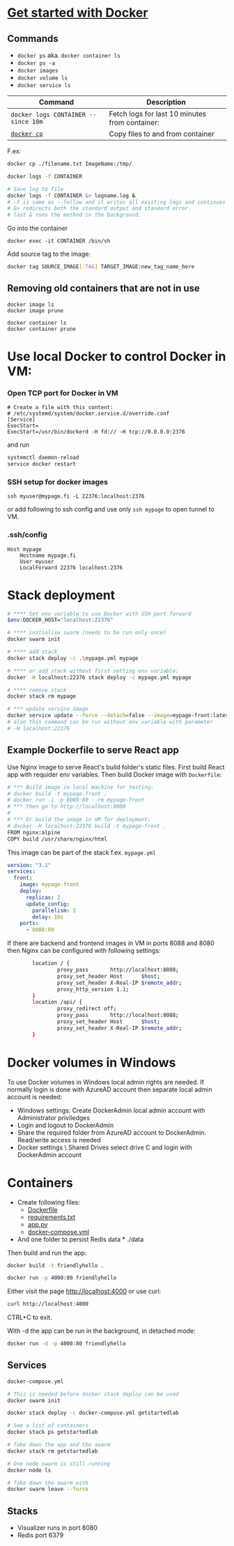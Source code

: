 # [Get started with Docker](https://docs.docker.com/get-started/)

## Commands

- `docker ps` aka. `docker container ls`
- `docker ps -a`
- `docker images`
- `docker volume ls`
- `docker service ls`

| Command                                                                 | Description                                    |
| ----------------------------------------------------------------------- | ---------------------------------------------- |
| `docker logs CONTAINER --since 10m`                                     | Fetch logs for last 10 minutes from container: |
| [`docker cp`](https://docs.docker.com/engine/reference/commandline/cp/) | Copy files to and from container               |

F.ex:

```sh
docker cp ./filename.txt ImageName:/tmp/

docker logs -f CONTAINER

# Save log to file
docker logs -f CONTAINER &> logname.log &
# -f is same as --follow and it writes all existing logs and continues logging afterwards.
# &> redirects both the standard output and standard error.
# last & runs the method in the background.
```

Go into the container

```
docker exec -it CONTAINER /bin/sh
```

Add source tag to the image:

```sh
docker tag SOURCE_IMAGE[:TAG] TARGET_IMAGE:new_tag_name_here
```

## Removing old containers that are not in use

```
docker image ls
docker image prune

docker container ls
docker container prune
```

# Use local Docker to control Docker in VM:

### Open TCP port for Docker in VM

```
# Create a file with this content:
# /etc/systemd/system/docker.service.d/override.conf
[Service]
ExecStart=
ExecStart=/usr/bin/dockerd -H fd:// -H tcp://0.0.0.0:2376
```

and run

```sh
systemctl daemon-reload
service docker restart
```

### SSH setup for docker images

```
ssh myuser@mypage.fi -L 22376:localhost:2376
```

or add following to ssh config and use only `ssh mypage` to open tunnel to VM.

### .ssh/config

```
Host mypage
	Hostname mypage.fi
	User myuser
	LocalForward 22376 localhost:2376
```

# Stack deployment

```sh
# **** Set env variable to use Docker with SSH port forward
$env:DOCKER_HOST="localhost:22376"

# **** initialise swarm (needs to be run only once)
docker swarm init

# **** add stack
docker stack deploy -c .\mypage.yml mypage

# **** or add stack without first setting env variable:
docker -H localhost:22376 stack deploy -c mypage.yml mypage

# **** remove stack
docker stack rm mypage

# *** update service image
docker service update --force --detach=false --image=mypage-front:latest mypage-front
# also this command can be run without env variable with parameter
# -H localhost:22376

```

## Example Dockerfile to serve React app

Use Nginx image to serve React's build folder's static files. First build React app with requider env variables. Then build Docker image with `Dockerfile`:

```sh
# *** Build image in local machine for testing:
# docker build -t mypage-front .
# docker run -i -p 8000:80 --rm mypage-front
# *** then go to http://localhost:8000
#
# *** Or build the image in VM for deployment:
# docker -H localhost:22376 build -t mypage-front .
FROM nginx:alpine
COPY build /usr/share/nginx/html
```

This image can be part of the stack f.ex. `mypage.yml`

```yml
version: "3.1"
services:
  front:
    image: mypage-front
    deploy:
      replicas: 2
      update_config:
        parallelism: 1
        delay: 10s
    ports:
      - 8080:80
```

If there are backend and frontend images in VM in ports 8088 and 8080 then Nginx can be configured with following settings:

```sh
        location / {
                proxy_pass       http://localhost:8080;
                proxy_set_header Host      $host;
                proxy_set_header X-Real-IP $remote_addr;
                proxy_http_version 1.1;
        }
        location /api/ {
                proxy_redirect off;
                proxy_pass       http://localhost:8088;
                proxy_set_header Host      $host;
                proxy_set_header X-Real-IP $remote_addr;
        }
```

# Docker volumes in Windows

To use Docker volumes in Windows local admin rights are needed. If normally login is done with AzureAD account then separate local admin account is needed:

- Windows settings: Create DockerAdmin local admin account with Administrator priviledges
- Login and logout to DockerAdmin
- Share the required folder from AzureAD account to DockerAdmin. Read/write access is needed
- Docker settings \ Shared Drives select drive C and login with DockerAdmin account

# Containers

- Create following files:
  - [Dockerfile](docker-getting_started/Dockerfile)
  - [requirements.txt](docker-getting_started/requirements.txt)
  - [app.py](docker-getting_started/app.py)
  - [docker-compose.yml](docker-getting_started/docker-compose.yml)
- And one folder to persist Redis data \* ./data

Then build and run the app:

```sh
docker build -t friendlyhello .
```

```sh
docker run -p 4000:80 friendlyhello
```

Either visit the page
[http://localhost:4000](http://localhost:4000)
or use curl:

```sh
curl http://localhost:4000
```

CTRL+C to exit.

With -d the app can be run in the background, in detached mode:

```sh
docker run -d -p 4000:80 friendlyhello
```

## Services

```sh
docker-compose.yml

# This is needed before docker stack deploy can be used
docker swarm init

docker stack deploy -c docker-compose.yml getstartedlab

# See a list of containers
docker stack ps getstartedlab

# Take down the app and the swarm
docker stack rm getstartedlab

# One node swarm is still running
docker node ls

# Take down the swarm with
docker swarm leave --force

```

## Stacks

- Visualizer runs in port 8080
- Redis port 6379
